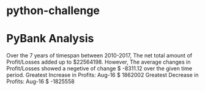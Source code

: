 # python-challenge
# PyBank Analysis
Over the 7 years of timespan between 2010-2017, The net total amount of Profit/Losses added up to $22564198. 
However, The average changes in Profit/Losses showed a negetive of change $ -8311.12 over the given time period.
Greatest Increase in Profits: Aug-16 $ 1862002
Greatest Decrease in Profits: Aug-16 $ -1825558
